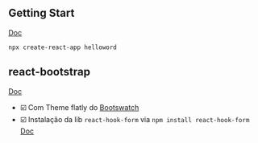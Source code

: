 ## Getting Start
[Doc](https://create-react-app.dev/)

`npx create-react-app helloword`

## react-bootstrap
[Doc](https://react-bootstrap.github.io/)

- ☑️ Com Theme flatly do [Bootswatch](https://bootswatch.com/flatly/)
- ☑️ Instalação da lib `react-hook-form` via `npm install react-hook-form` [Doc](https://react-hook-form.com/)